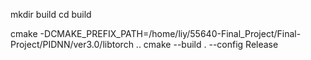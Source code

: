 mkdir build
cd build

cmake -DCMAKE_PREFIX_PATH=/home/liy/55640-Final_Project/Final-Project/PIDNN/ver3.0/libtorch ..
cmake --build . --config Release
